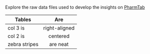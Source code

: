 Explore the raw data files used to develop the insights on [PharmTab](https://pharmtab.com)


| Tables        | Are           |
| ------------- |:-------------:|
| col 3 is      | right-aligned |
| col 2 is      | centered      |
| zebra stripes | are neat      |
